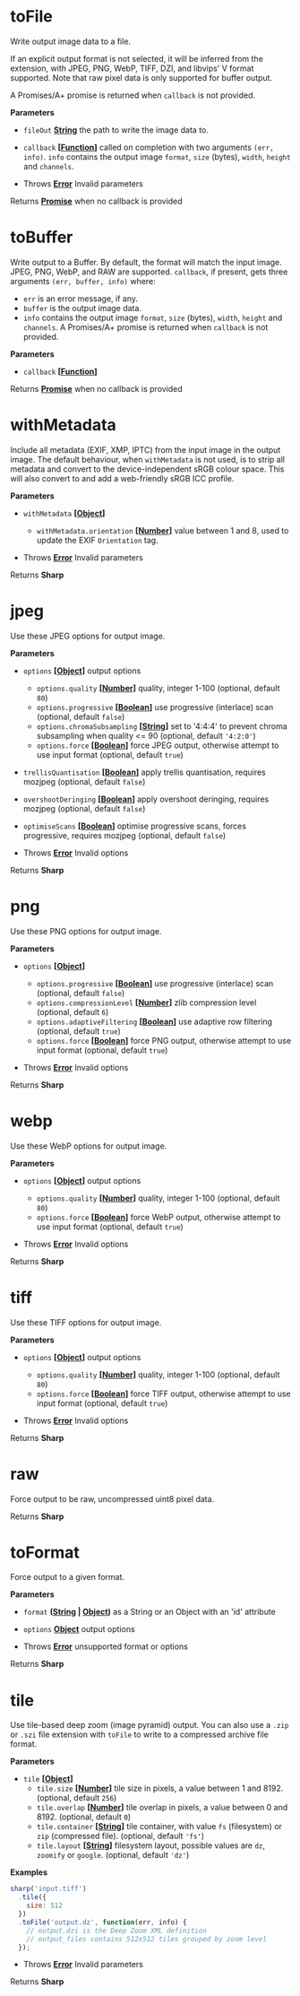 <!-- Generated by documentation.js. Update this documentation by updating the source code. -->

# toFile

Write output image data to a file.

If an explicit output format is not selected, it will be inferred from the extension,
with JPEG, PNG, WebP, TIFF, DZI, and libvips' V format supported.
Note that raw pixel data is only supported for buffer output.

A Promises/A+ promise is returned when `callback` is not provided.

**Parameters**

-   `fileOut` **[String](https://developer.mozilla.org/en-US/docs/Web/JavaScript/Reference/Global_Objects/String)** the path to write the image data to.
-   `callback` **\[[Function](https://developer.mozilla.org/en-US/docs/Web/JavaScript/Reference/Statements/function)]** called on completion with two arguments `(err, info)`.
    `info` contains the output image `format`, `size` (bytes), `width`, `height` and `channels`.


-   Throws **[Error](https://developer.mozilla.org/en-US/docs/Web/JavaScript/Reference/Global_Objects/Error)** Invalid parameters

Returns **[Promise](https://developer.mozilla.org/en-US/docs/Web/JavaScript/Reference/Global_Objects/Promise)** when no callback is provided

# toBuffer

Write output to a Buffer.
By default, the format will match the input image. JPEG, PNG, WebP, and RAW are supported.
`callback`, if present, gets three arguments `(err, buffer, info)` where:

-   `err` is an error message, if any.
-   `buffer` is the output image data.
-   `info` contains the output image `format`, `size` (bytes), `width`, `height` and `channels`.
    A Promises/A+ promise is returned when `callback` is not provided.

**Parameters**

-   `callback` **\[[Function](https://developer.mozilla.org/en-US/docs/Web/JavaScript/Reference/Statements/function)]** 

Returns **[Promise](https://developer.mozilla.org/en-US/docs/Web/JavaScript/Reference/Global_Objects/Promise)** when no callback is provided

# withMetadata

Include all metadata (EXIF, XMP, IPTC) from the input image in the output image.
The default behaviour, when `withMetadata` is not used, is to strip all metadata and convert to the device-independent sRGB colour space.
This will also convert to and add a web-friendly sRGB ICC profile.

**Parameters**

-   `withMetadata` **\[[Object](https://developer.mozilla.org/en-US/docs/Web/JavaScript/Reference/Global_Objects/Object)]** 
    -   `withMetadata.orientation` **\[[Number](https://developer.mozilla.org/en-US/docs/Web/JavaScript/Reference/Global_Objects/Number)]** value between 1 and 8, used to update the EXIF `Orientation` tag.


-   Throws **[Error](https://developer.mozilla.org/en-US/docs/Web/JavaScript/Reference/Global_Objects/Error)** Invalid parameters

Returns **Sharp** 

# jpeg

Use these JPEG options for output image.

**Parameters**

-   `options` **\[[Object](https://developer.mozilla.org/en-US/docs/Web/JavaScript/Reference/Global_Objects/Object)]** output options
    -   `options.quality` **\[[Number](https://developer.mozilla.org/en-US/docs/Web/JavaScript/Reference/Global_Objects/Number)]** quality, integer 1-100 (optional, default `80`)
    -   `options.progressive` **\[[Boolean](https://developer.mozilla.org/en-US/docs/Web/JavaScript/Reference/Global_Objects/Boolean)]** use progressive (interlace) scan (optional, default `false`)
    -   `options.chromaSubsampling` **\[[String](https://developer.mozilla.org/en-US/docs/Web/JavaScript/Reference/Global_Objects/String)]** set to '4:4:4' to prevent chroma subsampling when quality &lt;= 90 (optional, default `'4:2:0'`)
    -   `options.force` **\[[Boolean](https://developer.mozilla.org/en-US/docs/Web/JavaScript/Reference/Global_Objects/Boolean)]** force JPEG output, otherwise attempt to use input format (optional, default `true`)
-   `trellisQuantisation` **\[[Boolean](https://developer.mozilla.org/en-US/docs/Web/JavaScript/Reference/Global_Objects/Boolean)]** apply trellis quantisation, requires mozjpeg (optional, default `false`)
-   `overshootDeringing` **\[[Boolean](https://developer.mozilla.org/en-US/docs/Web/JavaScript/Reference/Global_Objects/Boolean)]** apply overshoot deringing, requires mozjpeg (optional, default `false`)
-   `optimiseScans` **\[[Boolean](https://developer.mozilla.org/en-US/docs/Web/JavaScript/Reference/Global_Objects/Boolean)]** optimise progressive scans, forces progressive, requires mozjpeg (optional, default `false`)


-   Throws **[Error](https://developer.mozilla.org/en-US/docs/Web/JavaScript/Reference/Global_Objects/Error)** Invalid options

Returns **Sharp** 

# png

Use these PNG options for output image.

**Parameters**

-   `options` **\[[Object](https://developer.mozilla.org/en-US/docs/Web/JavaScript/Reference/Global_Objects/Object)]** 
    -   `options.progressive` **\[[Boolean](https://developer.mozilla.org/en-US/docs/Web/JavaScript/Reference/Global_Objects/Boolean)]** use progressive (interlace) scan (optional, default `false`)
    -   `options.compressionLevel` **\[[Number](https://developer.mozilla.org/en-US/docs/Web/JavaScript/Reference/Global_Objects/Number)]** zlib compression level (optional, default `6`)
    -   `options.adaptiveFiltering` **\[[Boolean](https://developer.mozilla.org/en-US/docs/Web/JavaScript/Reference/Global_Objects/Boolean)]** use adaptive row filtering (optional, default `true`)
    -   `options.force` **\[[Boolean](https://developer.mozilla.org/en-US/docs/Web/JavaScript/Reference/Global_Objects/Boolean)]** force PNG output, otherwise attempt to use input format (optional, default `true`)


-   Throws **[Error](https://developer.mozilla.org/en-US/docs/Web/JavaScript/Reference/Global_Objects/Error)** Invalid options

Returns **Sharp** 

# webp

Use these WebP options for output image.

**Parameters**

-   `options` **\[[Object](https://developer.mozilla.org/en-US/docs/Web/JavaScript/Reference/Global_Objects/Object)]** output options
    -   `options.quality` **\[[Number](https://developer.mozilla.org/en-US/docs/Web/JavaScript/Reference/Global_Objects/Number)]** quality, integer 1-100 (optional, default `80`)
    -   `options.force` **\[[Boolean](https://developer.mozilla.org/en-US/docs/Web/JavaScript/Reference/Global_Objects/Boolean)]** force WebP output, otherwise attempt to use input format (optional, default `true`)


-   Throws **[Error](https://developer.mozilla.org/en-US/docs/Web/JavaScript/Reference/Global_Objects/Error)** Invalid options

Returns **Sharp** 

# tiff

Use these TIFF options for output image.

**Parameters**

-   `options` **\[[Object](https://developer.mozilla.org/en-US/docs/Web/JavaScript/Reference/Global_Objects/Object)]** output options
    -   `options.quality` **\[[Number](https://developer.mozilla.org/en-US/docs/Web/JavaScript/Reference/Global_Objects/Number)]** quality, integer 1-100 (optional, default `80`)
    -   `options.force` **\[[Boolean](https://developer.mozilla.org/en-US/docs/Web/JavaScript/Reference/Global_Objects/Boolean)]** force TIFF output, otherwise attempt to use input format (optional, default `true`)


-   Throws **[Error](https://developer.mozilla.org/en-US/docs/Web/JavaScript/Reference/Global_Objects/Error)** Invalid options

Returns **Sharp** 

# raw

Force output to be raw, uncompressed uint8 pixel data.

Returns **Sharp** 

# toFormat

Force output to a given format.

**Parameters**

-   `format` **([String](https://developer.mozilla.org/en-US/docs/Web/JavaScript/Reference/Global_Objects/String) \| [Object](https://developer.mozilla.org/en-US/docs/Web/JavaScript/Reference/Global_Objects/Object))** as a String or an Object with an 'id' attribute
-   `options` **[Object](https://developer.mozilla.org/en-US/docs/Web/JavaScript/Reference/Global_Objects/Object)** output options


-   Throws **[Error](https://developer.mozilla.org/en-US/docs/Web/JavaScript/Reference/Global_Objects/Error)** unsupported format or options

Returns **Sharp** 

# tile

Use tile-based deep zoom (image pyramid) output.
You can also use a `.zip` or `.szi` file extension with `toFile` to write to a compressed archive file format.

**Parameters**

-   `tile` **\[[Object](https://developer.mozilla.org/en-US/docs/Web/JavaScript/Reference/Global_Objects/Object)]** 
    -   `tile.size` **\[[Number](https://developer.mozilla.org/en-US/docs/Web/JavaScript/Reference/Global_Objects/Number)]** tile size in pixels, a value between 1 and 8192. (optional, default `256`)
    -   `tile.overlap` **\[[Number](https://developer.mozilla.org/en-US/docs/Web/JavaScript/Reference/Global_Objects/Number)]** tile overlap in pixels, a value between 0 and 8192. (optional, default `0`)
    -   `tile.container` **\[[String](https://developer.mozilla.org/en-US/docs/Web/JavaScript/Reference/Global_Objects/String)]** tile container, with value `fs` (filesystem) or `zip` (compressed file). (optional, default `'fs'`)
    -   `tile.layout` **\[[String](https://developer.mozilla.org/en-US/docs/Web/JavaScript/Reference/Global_Objects/String)]** filesystem layout, possible values are `dz`, `zoomify` or `google`. (optional, default `'dz'`)

**Examples**

```javascript
sharp('input.tiff')
  .tile({
    size: 512
  })
  .toFile('output.dz', function(err, info) {
    // output.dzi is the Deep Zoom XML definition
    // output_files contains 512x512 tiles grouped by zoom level
  });
```

-   Throws **[Error](https://developer.mozilla.org/en-US/docs/Web/JavaScript/Reference/Global_Objects/Error)** Invalid parameters

Returns **Sharp** 
